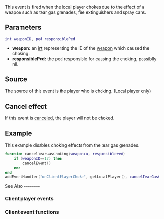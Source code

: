 This event is fired when the local player chokes due to the effect of a weapon such as tear gas grenades, fire extinguishers and spray cans.

Parameters
----------

``` lua
int weaponID, ped responsiblePed
```

-   **weapon:** an [int](/docs/int.md "wikilink") representing the ID of the [weapon](/docs/weapon.md "wikilink") which caused the choking.
-   **responsiblePed:** the ped responsible for causing the choking, possiblly nil.

Source
------

The source of this event is the player who is choking. (Local player only)

Cancel effect
-------------

If this event is [canceled](/docs/event_system#canceling.md "wikilink"), the player will not be choked.

Example
-------

<section class="client" name="Client" show="true">
This example disables choking effects from the tear gas grenades.

``` lua
function cancelTearGasChoking(weaponID, responsiblePed)
    if (weaponID==17) then
        cancelEvent()
    end
end
addEventHandler("onClientPlayerChoke", getLocalPlayer(), cancelTearGasChoking)
```

</section>
See Also
--------

### Client player events

### Client event functions
